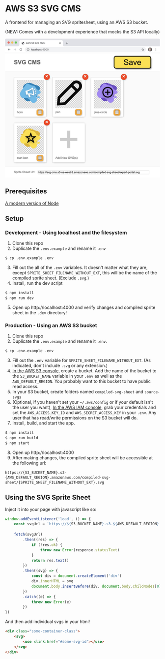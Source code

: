 # AWS S3 SVG CMS
A frontend for managing an SVG spritesheet, using an AWS S3 bucket.

(NEW: Comes with a development experience that mocks the S3 API locally)

![AWS S3 SVG CMS Screenshot](screenshot.jpg)

## Prerequisites
[A modern version of Node](https://nodejs.org/en/download/)


## Setup
### Development - Using localhost and the filesystem
1. Clone this repo
2. Duplicate the `.env.example` and rename it `.env`
```bash
$ cp .env.example .env
```
3. Fill out the all of the `.env` variables. It doesn't matter what they are, except `SPRITE_SHEET_FILENAME_WITHOUT_EXT`, this will be the name of the compiled sprite sheet. (Exclude `.svg`.)
4. Install, run the dev script
```bash
$ npm install
$ npm run dev
```
5. Open up http://localhost:4000 and verify changes and compiled sprite sheet in the `.dev` directory!

### Production - Using an AWS S3 bucket

1. Clone this repo
2. Duplicate the `.env.example` and rename it `.env`.
```bash
$ cp .env.example .env
```
3. Fill out the `.env` variable for `SPRITE_SHEET_FILENAME_WITHOUT_EXT`. (As indicated, don't include `.svg` or any extension.)
4. [In the AWS S3 console](https://s3.console.aws.amazon.com/s3/), create a bucket. Add the name of the bucket to the `S3_BUCKET_NAME` variable in your `.env` as well as the `AWS_DEFAULT_REGION`. You probably want to this bucket to have public read access.
5. In your S3 bucket, create folders named `compiled-svg-sheet` and `source-svgs`
6. (Optional, if you haven't set your `~/.aws/config` or if your default isn't the user you want), [In the AWS IAM console](https://console.aws.amazon.com/iam/home#/security_credentials), grab your credentials and set the `AWS_ACCESS_KEY_ID` and `AWS_SECRET_ACCESS_KEY` in your `.env`. Any user that has read/write permissions on the S3 bucket will do.
7. Install, build, and start the app.
```bash
$ npm install
$ npm run build
$ npm start
```
8. Open up http://localhost:4000
9. After making changes, the compiled sprite sheet will be accessible at the following url:
```
https://{S3_BUCKET_NAME}.s3-{AWS_DEFAULT_REGION}.amazonaws.com/compiled-svg-sheet/{SPRITE_SHEET_FILENAME_WITHOUT_EXT}.svg
```

## Using the SVG Sprite Sheet
Inject it into your page with javascript like so:

```javascript
window.addEventListener('load', () => {
	const svgUrl = `https://${S3_BUCKET_NAME}.s3-${AWS_DEFAULT_REGION}.amazonaws.com/compiled-svg-sheet/${SPRITE_SHEET_FILENAME_WITHOUT_EXT}.svg`

	fetch(svgUrl)
		.then((res) => {
			if (!res.ok) {
				throw new Error(response.statusText)
			}
			return res.text()
		})
		.then((svg) => {
			const div = document.createElement('div')
			div.innerHTML = svg
			document.body.insertBefore(div, document.body.childNodes[0])
		})
		.catch((e) => {
			throw new Error(e)
		})
})
```

And then add individual svgs in your html!

```html
<div class="some-container-class">
	<svg>
		<use xlink:href="#some-svg-id"></use>
	</svg>
</div>
```